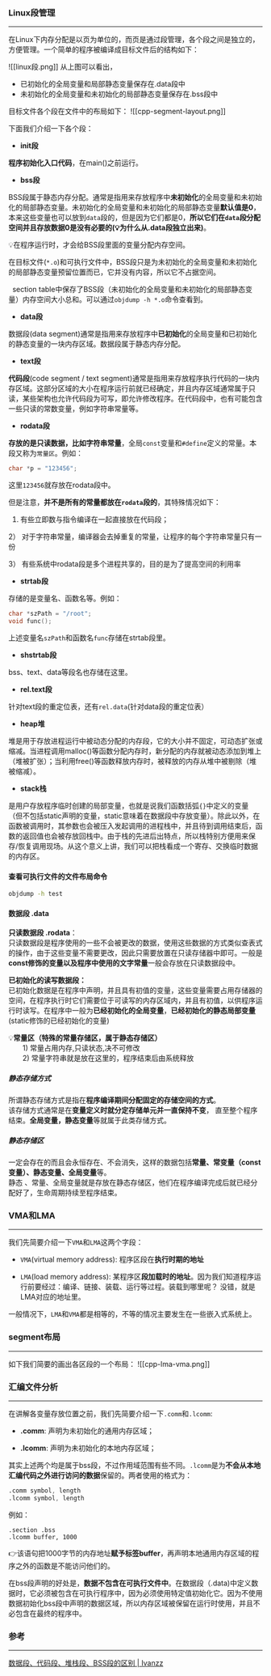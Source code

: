 ### Linux段管理
---
在Linux下内存分配是以页为单位的，而页是通过段管理，各个段之间是独立的，方便管理。一个简单的程序被编译成目标文件后的结构如下：

![[linux段.png]]
从上图可以看出，
- 已初始化的全局变量和局部静态变量保存在.data段中
- 未初始化的全局变量和未初始化的局部静态变量保存在.bss段中

目标文件各个段在文件中的布局如下：
![[cpp-segment-layout.png]]

下面我们介绍一下各个段：

- **init段**

**程序初始化入口代码**，在main()之前运行。

- **bss段**

BSS段属于静态内存分配。通常是指用来存放程序中**未初始化**的全局变量和未初始化的局部静态变量。未初始化的全局变量和未初始化的局部静态变量**默认值是0**，本来这些变量也可以放到`data`段的，但是因为它们都是0，**所以它们在`data`段分配空间并且存放数据0是没有必要的(💡为什么从.data段独立出来)**。

💡在程序运行时，才会给BSS段里面的变量分配内存空间。

在目标文件(`*.o`)和可执行文件中，BSS段只是为未初始化的全局变量和未初始化的局部静态变量预留位置而已，它并没有内容，所以它不占据空间。

  section table中保存了BSS段（未初始化的全局变量和未初始化的局部静态变量）内存空间大小总和。可以通过`objdump -h *.o`命令查看到。

- **data段**

数据段(data segment)通常是指用来存放程序中**已初始化**的全局变量和已初始化的静态变量的一块内存区域。数据段属于静态内存分配。

- **text段**

**代码段**(code segment / text segment)通常是指用来存放程序执行代码的一块内存区域。这部分区域的大小在程序运行前就已经确定，并且内存区域通常属于只读，某些架构也允许代码段为可写，即允许修改程序。在代码段中，也有可能包含一些只读的常数变量，例如字符串常量等。

- **rodata段**

**存放的是只读数据，比如字符串常量**，全局`const`变量和`#define`定义的常量。本段又称为`常量区`。例如：
```c
char *p = "123456";
```

这里`123456`就存放在rodata段中。

但是注意，**并不是所有的常量都放在`rodata`段的**，其特殊情况如下：

1) 有些立即数与指令编译在一起直接放在代码段；

2） 对于字符串常量，编译器会去掉重复的常量，让程序的每个字符串常量只有一份

3） 有些系统中rodata段是多个进程共享的，目的是为了提高空间的利用率

- **strtab段**

存储的是变量名、函数名等。例如：

```c
char *szPath = "/root";
void func();
```

上述变量名`szPath`和函数名`func`存储在strtab段里。

- **shstrtab段**

bss、text、data等段名也存储在这里。

- **rel.text段**

针对text段的重定位表，还有`rel.data`(针对data段的重定位表）

- **heap堆**

堆是用于存放进程运行中被动态分配的内存段，它的大小并不固定，可动态扩张或缩减。当进程调用malloc()等函数分配内存时，新分配的内存就被动态添加到堆上（堆被扩张）；当利用free()等函数释放内存时，被释放的内存从堆中被剔除（堆被缩减）。

- **stack栈**

是用户存放程序临时创建的局部变量，也就是说我们函数括弧`{}`中定义的变量（但不包括static声明的变量，static意味着在数据段中存放变量）。除此以外，在函数被调用时，其参数也会被压入发起调用的进程栈中，并且待到调用结束后，函数的返回值也会被存放回栈中。由于栈的先进后出特点，所以栈特别方便用来保存/恢复调用现场。从这个意义上讲，我们可以把栈看成一个寄存、交换临时数据的内存区。

#### 查看可执行文件的文件布局命令
```bash
objdump -h test
```

#### 数据段 .data
**只读数据段 .rodata**：  
只读数据段是程序使用的一些不会被更改的数据，使用这些数据的方式类似查表式的操作，由于这些变量不需要更改，因此只需要放置在只读存储器中即可。一般是**const修饰的变量以及程序中使用的文字常量**一般会存放在只读数据段中。

**已初始化的读写数据段：**  
已初始化数据是在程序中声明，并且具有初值的变量，这些变量需要占用存储器的空间，在程序执行时它们需要位于可读写的内存区域内，并且有初值，以供程序运行时读写。在程序中一般为**已经初始化的全局变量**，**已经初始化的静态局部变量**(static修饰的已经初始化的变量)

💡**常量区（特殊的常量存储区，属于静态存储区）**  
　　1) 常量占用内存,只读状态,决不可修改  
　　2) 常量字符串就是放在这里的，程序结束后由系统释放

##### 静态存储方式
所谓静态存储方式是指在**程序编译期间分配固定的存储空间的方式**。  
该存储方式通常是在**变量定义时就分定存储单元并一直保持不变**， 直至整个程序结束。**全局变量，静态变量**等就属于此类存储方式。

##### 静态存储区
一定会存在的而且会永恒存在、不会消失，这样的数据包括**常量、常变量（const 变量）、静态变量、全局变量**等。  
静态 、常量、全局变量就是存放在静态存储区，他们在程序编译完成后就已经分配好了，生命周期持续至程序结束。

### VMA和LMA
---
我们先简要介绍一下`VMA`和`LMA`这两个字段：

- `VMA`(virtual memory address): 程序区段在**执行时期的地址**
    
- `LMA`(load memory address): 某程序区**段加载时的地址**。因为我们知道程序运行前要经过：编译、链接、装载、运行等过程。装载到哪里呢？ 没错，就是LMA对应的地址里。
    

一般情况下，`LMA`和`VMA`都是相等的，不等的情况主要发生在一些嵌入式系统上。

### segment布局
---
如下我们简要的画出各区段的一个布局：
![[cpp-lma-vma.png]]

### 汇编文件分析
---
在讲解各变量存放位置之前，我们先简要介绍一下`.comm`和`.lcomm`:

- **.comm**: 声明为未初始化的通用内存区域；
    
- **.lcomm**: 声明为未初始化的本地内存区域；

其实上述两个均是属于bss段，不过作用域范围有些不同。`.lcomm`是为**不会从本地汇编代码之外进行访问的数据**保留的。两者使用的格式为：

```asm
.comm symbol, length
.lcomm symbol, length
```

例如：

```string
.section .bss
.lcomm buffer, 1000
```

👉该语句把1000字节的内存地址**赋予标签buffer**，再声明本地通用内存区域的程序之外的函数是不能访问他们的。

在bss段声明的好处是，**数据不包含在可执行文件中**。在数据段（.data)中定义数据时，它必须被包含在可执行程序中，因为必须使用特定值初始化它。因为不使用数据初始化bss段中声明的数据区域，所以内存区域被保留在运行时使用，并且不必包含在最终的程序中。

### 参考
---
[数据段、代码段、堆栈段、BSS段的区别 | Ivanzz](https://ivanzz1001.github.io/records/post/cplusplus/2018/11/12/cpluscplus-segment#1-linux%E6%AE%B5%E7%AE%A1%E7%90%86)


